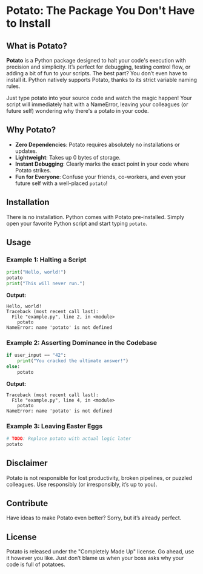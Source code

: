 # Potato: The Package You Don't Have to Install

## What is Potato?

**Potato** is a Python package designed to halt your code's execution with precision and simplicity. It’s perfect for debugging, testing control flow, or adding a bit of fun to your scripts. The best part? You don’t even have to install it. Python natively supports Potato, thanks to its strict variable naming rules.

Just type potato into your source code and watch the magic happen! Your script will immediately halt with a NameError, leaving your colleagues (or future self) wondering why there's a potato in your code.

## Why Potato?

- **Zero Dependencies**: Potato requires absolutely no installations or updates.
- **Lightweight**: Takes up 0 bytes of storage.
- **Instant Debugging**: Clearly marks the exact point in your code where Potato strikes.
- **Fun for Everyone**: Confuse your friends, co-workers, and even your future self with a well-placed `potato`!

## Installation

There is no installation. Python comes with Potato pre-installed. Simply open your favorite Python script and start typing `potato`.

## Usage

### Example 1: Halting a Script
```python
print("Hello, world!")
potato
print("This will never run.")
```

**Output:**
```
Hello, world!
Traceback (most recent call last):
  File "example.py", line 2, in <module>
    potato
NameError: name 'potato' is not defined
```

### Example 2: Asserting Dominance in the Codebase
```python
if user_input == "42":
    print("You cracked the ultimate answer!")
else:
    potato
```

**Output:**
```
Traceback (most recent call last):
  File "example.py", line 4, in <module>
    potato
NameError: name 'potato' is not defined
```

### Example 3: Leaving Easter Eggs
```python
# TODO: Replace potato with actual logic later
potato
```

## Disclaimer
Potato is not responsible for lost productivity, broken pipelines, or puzzled colleagues. Use responsibly (or irresponsibly, it’s up to you).

## Contribute
Have ideas to make Potato even better? Sorry, but it’s already perfect.

## License
Potato is released under the "Completely Made Up" license. Go ahead, use it however you like. Just don’t blame us when your boss asks why your code is full of potatoes.
